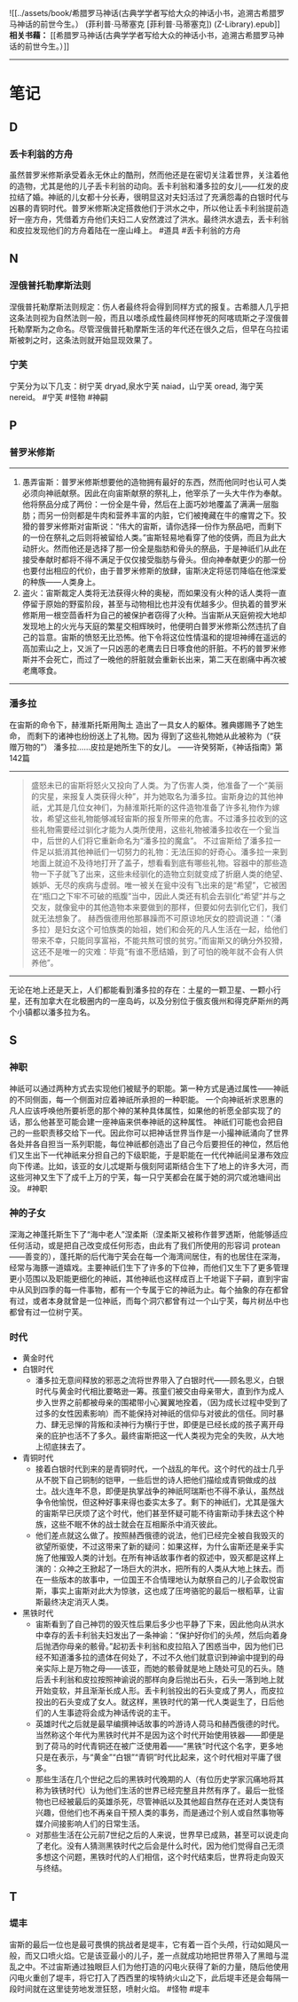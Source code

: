 ![[../assets/book/希腊罗马神话(古典学学者写给大众的神话小书，追溯古希腊罗马神话的前世今生。） (菲利普·马蒂塞克 [菲利普·马蒂塞克]) (Z-Library).epub]]
**相关书藉：**
[[希腊罗马神话(古典学学者写给大众的神话小书，追溯古希腊罗马神话的前世今生。）]]

---------------
# 笔记

## D
### 丢卡利翁的方舟
虽然普罗米修斯承受着永无休止的酷刑，然而他还是在密切关注着世界，关注着他的造物，尤其是他的儿子丢卡利翁的动向。丢卡利翁和潘多拉的女儿——红发的皮拉结了婚。神祇的儿女都十分长寿，很明显这对夫妇活过了充满怨毒的白银时代与凶暴的青铜时代。普罗米修斯决定搭救他们于洪水之中，所以他让丢卡利翁提前造好一座方舟，凭借着方舟他们夫妇二人安然渡过了洪水。最终洪水退去，丢卡利翁和皮拉发现他们的方舟着陆在一座山峰上。 #道具 #丢卡利翁的方舟

## N
### 涅俄普托勒摩斯法则
涅俄普托勒摩斯法则规定：伤人者最终将会得到同样方式的报复。古希腊人几乎把这条法则视为自然法则一般，而且以嗜杀成性最终同样惨死的阿喀琉斯之子涅俄普托勒摩斯为之命名。尽管涅俄普托勒摩斯生活的年代还在很久之后，但早在乌拉诺斯被刺之时，这条法则就开始显现效果了。
### 宁芙 
宁芙分为以下几支：树宁芙 dryad,泉水宁芙 naiad，山宁芙 oread, 海宁芙 nereid。 #宁芙 #怪物 #神嗣

## P
### 普罗米修斯
-------------
1. 愚弄宙斯：普罗米修斯想要他的造物拥有最好的东西，然而他同时也认可人类必须向神祇献祭。因此在向宙斯献祭的祭礼上，他宰杀了一头大牛作为奉献。他将祭品分成了两份：一份全是牛骨，然后在上面巧妙地覆盖了满满一层脂肪；而另一份则都是牛肉和营养丰富的内脏，它们被掩藏在牛的瘤胃之下。狡猾的普罗米修斯对宙斯说：“伟大的宙斯，请你选择一份作为祭品吧，而剩下的一份在祭礼之后则将被留给人类。”宙斯轻易地看穿了他的伎俩，而且为此大动肝火。然而他还是选择了那一份全是脂肪和骨头的祭品，于是神祇们从此在接受奉献时都将不得不满足于仅仅接受脂肪与骨头。但向神奉献更少的那一份也要付出相应的代价，由于普罗米修斯的放肆，宙斯决定将惩罚降临在他深爱的种族——人类身上。
2. 盗火：宙斯裁定人类将无法获得火种的奥秘，而如果没有火种的话人类将一直停留于原始的野蛮阶段，甚至与动物相比也并没有优越多少。但执着的普罗米修斯用一根空茴香杆为自己的被保护者窃得了火种。当宙斯从天庭俯视大地却发现地上的火光与天庭的繁星交相辉映时，他便明白普罗米修斯公然违抗了自己的旨意。宙斯的愤怒无比恐怖。他下令将这位性情温和的提坦神缚在遥远的高加索山之上，又派了一只凶恶的老鹰去日日啄食他的肝脏。不朽的普罗米修斯并不会死亡，而过了一晚他的肝脏就会重新长出来，第二天在剧痛中再次被老鹰啄食。
---------------------
### 潘多拉
在宙斯的命令下，赫淮斯托斯用陶土
造出了一具女人的躯体。雅典娜赐予了她生命，
而剩下的诸神也纷纷送上了礼物。因为
得到了这些礼物她从此被称为（“获赠万物的”）
潘多拉……皮拉是她所生下的女儿。
——许癸努斯，《神话指南》第142篇

------------------
>盛怒未已的宙斯将怒火又投向了人类。为了伤害人类，他准备了一个“美丽的灾星，来报复人类获得火种”，并为她取名为潘多拉。宙斯身边的其他神祇，尤其是几位女神们，为赫淮斯托斯的这件造物准备了许多礼物作为嫁妆，希望这些礼物能够减轻宙斯的报复所带来的危害。不过潘多拉收到的这些礼物需要经过驯化才能为人类所使用，这些礼物被潘多拉收在一个瓮当中，后世的人们将它重新命名为“潘多拉的魔盒”。
>不过宙斯给了潘多拉一件足以抵消其他神祇们一切努力的礼物：无法压抑的好奇心。潘多拉一来到地面上就迫不及待地打开了盖子，想看看到底有哪些礼物。容器中的那些造物一下子就飞了出来，这些未经驯化的造物立刻就变成了折磨人类的绝望、嫉妒、无尽的疾病与虚弱。唯一被关在瓮中没有飞出来的是“希望”，它被困在“瓶口之下牢不可破的瓶腹”当中，因此人类还有机会去驯化“希望”并与之交友，就像瓮中的其他造物本来要做到的那样，但要如何去驯化它们，我们就无法想象了。
>赫西俄德用他那暴躁而不可原谅地厌女的腔调说道：“（潘多拉）是妇女这个可怕族类的始祖，她们和会死的凡人生活在一起，给他们带来不幸，只能同享富裕，不能共熬可恨的贫穷。”而宙斯又的确分外狡猾，这还不是唯一的灾难：毕竟“有谁不愿结婚，到了可怕的晚年就不会有人供养他”。
----------------

无论在地上还是天上，人们都能看到潘多拉的存在：土星的一颗卫星、一颗小行星，还有加拿大在北极圈内的一座岛屿，以及分别位于俄亥俄州和得克萨斯州的两个小镇都以潘多拉为名。

## S
### 神职
神祇可以通过两种方式去实现他们被赋予的职能。第一种方式是通过属性——神祇的不同侧面，每一个侧面对应着神祇所承担的一种职能。
一个向神祇祈求恩惠的凡人应该呼唤他所要祈愿的那个神的某种具体属性，如果他的祈愿全部实现了的话，那么他甚至可能会建一座神庙来供奉神祇的这种属性。
神祇们可能也会把自己的一些职责移交给下一代。因此你可以把神话世界当作是一小撮神祇涌向了世界各处并各自担当一系列职能，每位神祇都创造出了自己今后要担任的神位，然后他们又生出下一代神祇来分担自己的下级职能，于是职能在一代代神祇间呈瀑布效应向下传递。比如，该亚的女儿忒堤斯与俄刻阿诺斯结合生下了地上的许多大河，而这些河神又生下了成千上万的宁芙，每一只宁芙都会在属于她的洞穴或池塘间出没。   #神职
### 神的子女
深海之神蓬托斯生下了“海中老人”涅柔斯（涅柔斯又被称作普罗透斯，他能够适应任何活动，或是把自己改变成任何形态，由此有了我们所使用的形容词 protean——善变的），蓬托斯的后代海宁芙会在每一个海湾间居住，有的也居住在深海，经常与海豚一道嬉戏。主要神祇们生下了许多的下位神，而他们又生下了更多管理更小范围以及职能更细化的神祇，其他神祇也这样成百上千地诞下子嗣，直到宇宙中从风到四季的每一件事物，都有一个专属于它的神祇为止。每个抽象的存在都曾有过，或者本身就曾是一位神祇，而每个洞穴都曾有过一个山宁芙，每片树丛中也都曾有过一位树宁芙。
### 时代
- 黄金时代
- 白银时代
	- 潘多拉无意间释放的邪恶之流将世界带入了白银时代——顾名思义，白银时代与黄金时代相比要略逊一筹。孩童们被交由母亲带大，直到作为成人步入世界之前都被母亲的围裙带小心翼翼地拴着，（因为成长过程中受到了过多的女性因素影响）而不能保持对神祇的信仰与对彼此的信任。同时暴力、肆无忌惮的背叛和渎神行为横行于世，即便是已经长成的孩子离开母亲的庇护也活不了多久。最终宙斯把这一代人类视为完全的失败，从大地上彻底抹去了。
- 青铜时代
	- 接着白银时代到来的是青铜时代，一个战乱的年代。这个时代的战士几乎从不脱下自己铜制的铠甲，一些后世的诗人把他们描绘成青铜做成的战士。战火连年不息，即便是执掌战争的神祇阿瑞斯也不得不承认，虽然战争令他愉悦，但这种好事来得也委实太多了。剩下的神祇们，尤其是强大的宙斯早已厌烦了这个时代，他们甚至怀疑可能不待宙斯动手抹去这个种族，这些不眠不休的战士就会在互相厮杀中消灭彼此。
	- 他们差点就这么做了。按照赫西俄德的说法，他们已经完全被自我毁灭的欲望所驱使，不过这带来了新的疑问：如果这样，为什么宙斯还是亲手实施了他摧毁人类的计划。在所有神话故事作者的叙述中，毁灭都是这样上演的：众神之王掀起了一场巨大的洪水，把所有的人类从大地上抹去。而在一些版本的故事中，一位国王不合情理地认为献祭自己的儿子会取悦宙斯，事实上宙斯对此大为惊骇，这也成了压垮骆驼的最后一根稻草，让宙斯最终决定消灭人类。
- 黑铁时代
	- 宙斯看到了自己神罚的毁灭性后果后多少也平静了下来，因此他向从洪水中幸存的丢卡利翁夫妇发出了一条神谕：“保护好你们的头颅，然后向着身后抛洒你母亲的骸骨。”起初丢卡利翁和皮拉陷入了困惑当中，因为他们已经不知道潘多拉的遗体在何处了，不过不久他们就意识到神谕中提到的母亲实际上是万物之母——该亚，而她的骸骨就是地上随处可见的石头。随后丢卡利翁和皮拉按照神谕说的那样向身后抛出石头，石头一落到地上就开始变软，并且渐渐长成人形。丢卡利翁投出的石头变成了男人，而皮拉投出的石头变成了女人。就这样，黑铁时代的第一代人类诞生了，日后他们的人生事迹将会成为神话传说的主干。
	- 英雄时代之后就是最早编撰神话故事的吟游诗人荷马和赫西俄德的时代。当然称这个年代为黑铁时代并不是因为这个时代开始使用铁器——即便是到了荷马的时代青铜还在被广泛使用着——“黑铁”时代这个名字，更多地只是在表示，与“黄金”“白银”“青铜”时代比起来，这个时代相对平庸了很多。
	- 那些生活在几个世纪之后的黑铁时代晚期的人（有位历史学家沉痛地将其称为铁锈时代）认为他们生活的世界已经完整且井然有序了。最后一批怪物也已经被最后的英雄杀死，尽管神祇以及其他超自然存在还对人类饶有兴趣，但他们也不再亲自干预人类的事务，而是通过个别人或自然事物等媒介间接影响人们的日常生活。
	- 对那些生活在公元前7世纪之后的人来说，世界早已成熟，甚至可以说走向了老化。没有人猜测黑铁时代之后会是什么时代，因为他们觉得自己无须多想这个问题，黑铁时代的人们相信，这个时代结束后，世界将走向毁灭与终结。

## T
### 堤丰
宙斯的最后一位也是最可畏惧的挑战者是堤丰，它有着一百个头颅，行动如飓风一般，而又口喷火焰。它是该亚最小的儿子，差一点就成功地把世界带入了黑暗与混乱之中。不过宙斯通过独眼巨人们为他打造的闪电火获得了新的力量，随后他使用闪电火重创了堤丰，将它打入了西西里的埃特纳火山之下，此后堤丰还是会每隔一段时间就在这里徒劳地发泄狂怒，喷射火焰。 #怪物 #堤丰

